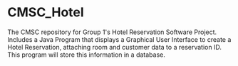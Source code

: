 # CMSC_Hotel
The CMSC repository for Group 1's Hotel Reservation Software Project.
Includes a Java Program that displays a Graphical User Interface to create a Hotel Reservation, attaching room and customer data to a reservation ID.
This program will store this information in a database.
